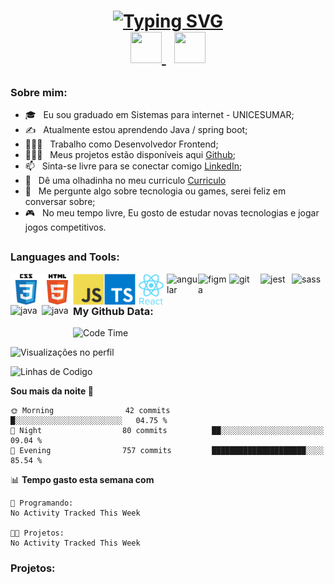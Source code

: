 <!-- Header typing -->
<h1 align="center">
<a href="https://git.io/typing-svg"><img src="https://readme-typing-svg.demolab.com?font=Fira+Codes&weight=800&size=30&pause=1000&center=true&multiline=true&width=500&height=124&lines=Fala+Galera;Eu+sou+Mateus+Oliveira;%C3%89+um+prazer!" alt="Typing SVG" /></a>
<!-- Social media and Contact  -->
<div align="center">
<a href = "mailto:mmcc.silveira@gmail.com"><img  width="50" height="50" src="https://user-images.githubusercontent.com/42783697/214699405-1f3318d6-28e6-47e7-99d4-0da08c43d526.png" target="_blank">
</a>
&nbsp;
<a href="https://www.linkedin.com/in/mateus-h-o-silveira/" target="_blank"><img  width="50" height="50" src="https://user-images.githubusercontent.com/42783697/214698902-69cc6bfc-1060-47dd-bbba-5796b9256fdb.png" target="_blank"></a> 
</div>
</a>


## <!-- About me -->

### Sobre mim:

- :mortar_board: &nbsp; Eu sou graduado em Sistemas para internet - UNICESUMAR; 
- :writing_hand: &nbsp; Atualmente estou aprendendo Java / spring boot;
- 👨🏻‍💻 &nbsp; Trabalho como Desenvolvedor Frontend;
- 👨🏻‍💻 &nbsp; Meus projetos estão disponíveis aqui [Github](https://github.com/SuetamId?tab=repositories);
- 📫 &nbsp; Sinta-se livre para se conectar comigo [LinkedIn](https://www.linkedin.com/in/mateus-h-o-silveira/);
- 📝 &nbsp; Dê uma olhadinha no meu curriculo [Curriculo](#)
- 💬 &nbsp; Me pergunte algo sobre tecnologia ou games, serei feliz em conversar sobre;
- :video_game: &nbsp; No meu tempo livre, Eu gosto de estudar novas tecnologias e jogar jogos competitivos.

## <!-- Languages and Tools -->

### Languages and Tools: 
<p align="left">
<a href="https://www.w3schools.com/css/" target="_blank" rel="noreferrer">
<img align="left" src="https://raw.githubusercontent.com/devicons/devicon/master/icons/css3/css3-original-wordmark.svg" alt="css3" width="50" height="50"/>
</a>
<a href="https://www.w3.org/html/" target="_blank" rel="noreferrer"> <img  align="left" src="https://raw.githubusercontent.com/devicons/devicon/master/icons/html5/html5-original-wordmark.svg" alt="html5" width="50" height="50"/>
</a>
<a href="https://developer.mozilla.org/en-US/docs/Web/JavaScript" target="_blank" rel="noreferrer"> <img align="left" src="https://raw.githubusercontent.com/devicons/devicon/master/icons/javascript/javascript-original.svg" alt="javascript" width="50" height="50"/>
<a href="https://www.typescriptlang.org/" target="_blank" rel="noreferrer"> <img  align="left" src="https://raw.githubusercontent.com/devicons/devicon/master/icons/typescript/typescript-original.svg" alt="typescript" width="50" height="50"/> 
</a>
<a href="https://reactjs.org/" target="_blank" rel="noreferrer"> <img align="left" src="https://raw.githubusercontent.com/devicons/devicon/master/icons/react/react-original-wordmark.svg" alt="react" width="50" height="50"/>
</a>
 <a href="https://angular.io/start" target="_blank" rel="noreferrer"> <img align="left" src="https://cdn.jsdelivr.net/gh/devicons/devicon/icons/angularjs/angularjs-original.svg" alt="angular" width="50" height="50"/>
</a>
<a href="https://www.figma.com/" target="_blank" rel="noreferrer"> <img align="left" src="https://www.vectorlogo.zone/logos/figma/figma-icon.svg" alt="figma" width="50" height="50"/>
</a>
<a href="https://git-scm.com/" target="_blank" rel="noreferrer"> <img align="left" src="https://www.vectorlogo.zone/logos/git-scm/git-scm-icon.svg" alt="git" width="50" height="50"/>
</a>
<a href="https://jestjs.io/pt-BR/" target="_blank" rel="noreferrer"> <img align="left" src="https://user-images.githubusercontent.com/25181517/187955005-f4ca6f1a-e727-497b-b81b-93fb9726268e.png" alt="jest" width="50" height="50"/>
</a>
  <a href="https://sass-lang.com/" target="_blank" rel="noreferrer"> <img align="left" src="https://user-images.githubusercontent.com/25181517/192158956-48192682-23d5-4bfc-9dfb-6511ade346bc.png" alt="sass" width="50" height="50"/>
</a>
  </a>
  <a href="https://www.java.com/pt-BR/" target="_blank" rel="noreferrer"> <img align="left" src="https://user-images.githubusercontent.com/25181517/117201156-9a724800-adec-11eb-9a9d-3cd0f67da4bc.png" alt="java" width="50" height="50"/>
</a>
    <a href="https://spring.io/projects/spring-boot/" target="_blank" rel="noreferrer"> <img align="left" src="https://user-images.githubusercontent.com/25181517/183891303-41f257f8-6b3d-487c-aa56-c497b880d0fb.png" alt="java" width="50" height="50"/>
</a>
</p>

##

<!-- Status -->
### My Github Data:
<!--START_SECTION:waka-->
![Code Time](http://img.shields.io/badge/Code%20Time-220%20hrs%2018%20mins-blue)

![Visualizações no perfil](http://img.shields.io/badge/Profile%20Views-0-blue)

![Linhas de Codigo](https://img.shields.io/badge/From%20Hello%20World%20I%27ve%20Written-88.8%20thousand%20lines%20of%20code-blue)


**Sou mais da noite 🦉** 

```text
🌞 Morning                42 commits          █░░░░░░░░░░░░░░░░░░░░░░░░   04.75 % 
🌙 Night                  80 commits          ██░░░░░░░░░░░░░░░░░░░░░░░   09.04 % 
🌃 Evening                757 commits         █████████████████████░░░░   85.54 % 
```

📊 **Tempo gasto esta semana com** 

```text
💬 Programando: 
No Activity Tracked This Week

🐱‍💻 Projetos: 
No Activity Tracked This Week
```

###  Projetos:


